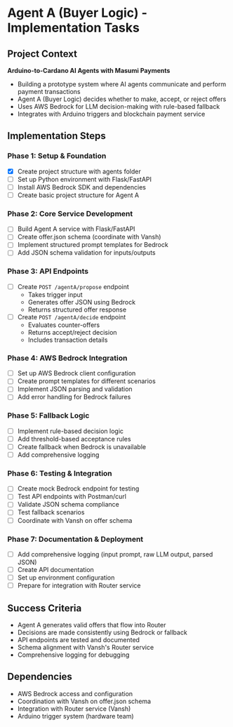 # Agent A (Buyer Logic) - Implementation Tasks

## Project Context
**Arduino-to-Cardano AI Agents with Masumi Payments**
- Building a prototype system where AI agents communicate and perform payment transactions
- Agent A (Buyer Logic) decides whether to make, accept, or reject offers
- Uses AWS Bedrock for LLM decision-making with rule-based fallback
- Integrates with Arduino triggers and blockchain payment service

## Implementation Steps

### Phase 1: Setup & Foundation
- [x] Create project structure with agents folder
- [ ] Set up Python environment with Flask/FastAPI
- [ ] Install AWS Bedrock SDK and dependencies
- [ ] Create basic project structure for Agent A

### Phase 2: Core Service Development
- [ ] Build Agent A service with Flask/FastAPI
- [ ] Create offer.json schema (coordinate with Vansh)
- [ ] Implement structured prompt templates for Bedrock
- [ ] Add JSON schema validation for inputs/outputs

### Phase 3: API Endpoints
- [ ] Create `POST /agentA/propose` endpoint
  - Takes trigger input
  - Generates offer JSON using Bedrock
  - Returns structured offer response
- [ ] Create `POST /agentA/decide` endpoint
  - Evaluates counter-offers
  - Returns accept/reject decision
  - Includes transaction details

### Phase 4: AWS Bedrock Integration
- [ ] Set up AWS Bedrock client configuration
- [ ] Create prompt templates for different scenarios
- [ ] Implement JSON parsing and validation
- [ ] Add error handling for Bedrock failures

### Phase 5: Fallback Logic
- [ ] Implement rule-based decision logic
- [ ] Add threshold-based acceptance rules
- [ ] Create fallback when Bedrock is unavailable
- [ ] Add comprehensive logging

### Phase 6: Testing & Integration
- [ ] Create mock Bedrock endpoint for testing
- [ ] Test API endpoints with Postman/curl
- [ ] Validate JSON schema compliance
- [ ] Test fallback scenarios
- [ ] Coordinate with Vansh on offer schema

### Phase 7: Documentation & Deployment
- [ ] Add comprehensive logging (input prompt, raw LLM output, parsed JSON)
- [ ] Create API documentation
- [ ] Set up environment configuration
- [ ] Prepare for integration with Router service

## Success Criteria
- Agent A generates valid offers that flow into Router
- Decisions are made consistently using Bedrock or fallback
- API endpoints are tested and documented
- Schema alignment with Vansh's Router service
- Comprehensive logging for debugging

## Dependencies
- AWS Bedrock access and configuration
- Coordination with Vansh on offer.json schema
- Integration with Router service (Vansh)
- Arduino trigger system (hardware team)

